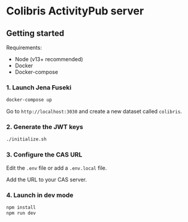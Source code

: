 # Colibris ActivityPub server

## Getting started

Requirements:
- Node (v13+ recommended)
- Docker
- Docker-compose

### 1. Launch Jena Fuseki

```bash
docker-compose up
```

Go to `http://localhost:3030` and create a new dataset called `colibris`.

### 2. Generate the JWT keys

```bash
./initialize.sh
```

### 3. Configure the CAS URL

Edit the `.env` file or add a `.env.local` file.

Add the URL to your CAS server.


### 4. Launch in dev mode
```bash
npm install
npm run dev
```
